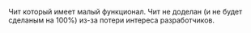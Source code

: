 Чит который имеет малый функционал. Чит не доделан (и не будет сделаным на 100%) из-за потери интереса разработчиков.
